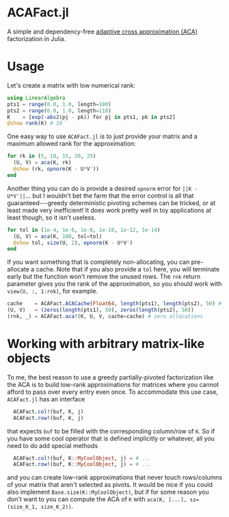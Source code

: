 # ACAFact.jl

A simple and dependency-free [adaptive cross approximation (ACA)](https://link.springer.com/article/10.1007/s00607-002-1469-6) 
factorization in Julia. 

# Usage

Let's create a matrix with low numerical rank:
```julia
using LinearAlgebra
pts1 = range(0.0, 1.0, length=100)
pts2 = range(0.0, 1.0, length=110)
K    = [exp(-abs2(pj - pk)) for pj in pts1, pk in pts2]
@show rank(K) # 10
```
One easy way to use `ACAFact.jl` is to just provide your matrix and a maximum
allowed rank for the approximation:
```julia
for rk in (5, 10, 15, 20, 25)
  (U, V) = aca(K, rk)
  @show (rk, opnorm(K - U*V'))
end
```

Another thing you can do is provide a desired `opnorm` error for `||K -
U*V'||`...  but I wouldn't bet the farm that the error control is all that
guaranteed---greedy deterministic pivoting schemes can be tricked, or at least
made very inefficient! It does work pretty well in toy applications at least
though, so it isn't useless.
```julia
for tol in (1e-4, 1e-6, 1e-8, 1e-10, 1e-12, 1e-14)
  (U, V) = aca(K, 100, tol=tol)
  @show tol, size(U, 2), opnorm(K - U*V')
end
```

If you want something that is completely non-allocating, you can pre-allocate
a cache. Note that if you also provide a `tol` here, you will terminate early
but the function won't remove the unused rows. The `rnk` return parameter
gives you the rank of the approximation, so you should work with 
`view(U, :, 1:rnk)`, for example.
```julia
cache    = ACAFact.ACACache(Float64, length(pts1), length(pts2), 50) # max rank 50
(U, V)   = (zeros(length(pts1), 50), zeros(length(pts2), 50))
(rnk, _) = ACAFact.aca!(K, U, V, cache=cache) # zero allocations
```

# Working with arbitrary matrix-like objects

To me, the best reason to use a greedy partially-pivoted factorization like the
ACA is to build low-rank approximations for matrices where you cannot afford to
pass over every entry even once. To accommodate this use case, `ACAFact.jl` has
an interface
```julia
  ACAFact.col!(buf, K, j)
  ACAFact.row!(buf, K, j)
```
that expects `buf` to be filled with the corresponding column/row of `K`. So if
you have some cool operator that is defined implicitly or whatever, all you need
to do add special methods 
```julia
  ACAFact.col!(buf, K::MyCoolObject, j) = # ...
  ACAFact.row!(buf, K::MyCoolObject, j) = # ...
```
and you can create low-rank approximations that never touch rows/columns of your
matrix that aren't selected as pivots. It would be nice if you could also
implement `Base.size(K::MyCoolObject)`, but if for some reason you don't want to
you can compute the ACA of `K` with `aca(K, [...], sz=(size_K_1, size_K_2))`.

